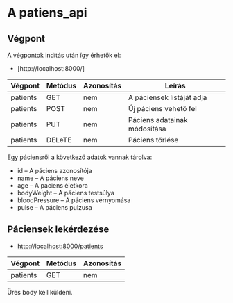 # A patiens_api

## Végpont

A végpontok indítás után így érhetők el:

* [http://localhost:8000/]

| Végpont | Metódus | Azonosítás | Leírás |
|-|-|-|-|
| patients | GET | nem | A páciensek listáját adja |
| patients | POST | nem | Új páciens vehető fel |
| patients | PUT | nem | Páciens adatainak módosítása |
| patients | DELeTE | nem | Páciens törlése |

Egy páciensről a következő adatok vannak tárolva:

* id – A páciens azonosítója
* name – A páciens neve
* age – A páciens életkora
* bodyWeight – A páciens testsúlya
* bloodPressure – A páciens vérnyomása
* pulse – A páciens pulzusa

## Páciensek lekérdezése

* [http://localhost:8000/patients](http://localhost:8000/patients)

| Végpont | Metódus | Azonosítás |
|-|-|-|
| patients | GET | nem |

Üres body kell küldeni.
